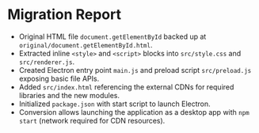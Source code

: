 # Migration Report

- Original HTML file `document.getElementById` backed up at `original/document.getElementById.html`.
- Extracted inline `<style>` and `<script>` blocks into `src/style.css` and `src/renderer.js`.
- Created Electron entry point `main.js` and preload script `src/preload.js` exposing basic file APIs.
- Added `src/index.html` referencing the external CDNs for required libraries and the new modules.
- Initialized `package.json` with start script to launch Electron.
- Conversion allows launching the application as a desktop app with `npm start` (network required for CDN resources).

